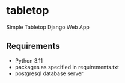 # tabletop

Simple Tabletop Django Web App

## Requirements

- Python 3.11
- packages as specified in requirements.txt
- postgresql database server
